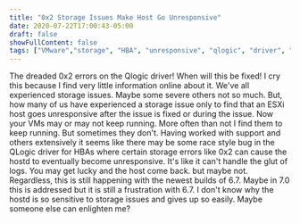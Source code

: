 ```yaml
---
title: "0x2 Storage Issues Make Host Go Unresponsive"
date: 2020-07-22T17:00:43-05:00
draft: false
showFullContent: false
tags: ["VMware","storage", "HBA", "unresponsive", "qlogic", "driver", "bug", "management", "0x2"]
---
```


The dreaded 0x2 errors on the Qlogic driver! When will this be fixed! I cry this because I find very little information online about it. We've all experienced storage issues. Maybe some severe others not so much. But, how many of us have experienced a storage issue only to find that an ESXi host goes unresponsive after the issue is fixed or during the issue. Now your VMs may or may not keep running. More often than not I find them to keep running. But sometimes they don't. Having worked with support and others extensively it seems like there may be some race style bug in the QLogic driver for HBAs where certain storage errors like 0x2 can cause the hostd to eventually become unresponsive. It's like it can't handle the glut of logs. You may get lucky and the host come back. but maybe not. Regardless, this is still happening with the newest builds of 6.7. Maybe in 7.0 this is addressed but it is still a frustration with 6.7. I don't know why the hostd is so sensitive to storage issues and gives up so easily. Maybe someone else can enlighten me?